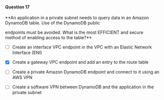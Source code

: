 #### Question  17


**An application in a private subnet needs to query data in an Amazon DynamoDB table. Use of the DynamoDB public

endpoints must be avoided. What is the most EFFICIENT and secure method of enabling access to the table?**


- [ ] Create an interface VPC endpoint in the VPC with an Elastic Network Interface (ENI)


- [x] Create a gateway VPC endpoint and add an entry to the route table


- [ ] Create a private Amazon DynamoDB endpoint and connect to it using an AWS VPN


- [ ] Create a software VPN between DynamoDB and the application in the private subnet

